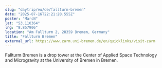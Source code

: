 ```yaml
---
slug: "daytrip/eu/de/fallturm-bremen"
date: "2025-07-16T22:21:20.555Z"
poster: "MarcN"
lat: "53.110364"
lng: "8.857906"
location: "Am Fallturm 2, 28359 Bremen, Germany"
title: "Fallturm Bremen"
external_url: https://www.zarm.uni-bremen.de/en/quicklinks/visit-zarm
---
```

Fallturm Bremen is a drop tower at the Center of Applied Space Technology and Microgravity at the University of Bremen in Bremen.
